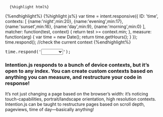 <article id="concept" class="special clearFix">
  <div class="inner clearFix" data-pattern="2">
    <section intent in-pseudostandard-before="#customPitch" in-pseudohdtv-before="#customPitch"
	     in-pseudotablet-after="#customPitch" in-pseudosmalltablet-after="#customPitch" in-pseudomobile-after="#customPitch"
	     in-standard-before="#customPitch" in-hdtv-before="#customPitch"
	     in-tablet-after="#customPitch" in-smalltablet-after="#customPitch" in-mobile-after="#customPitch">
      <div id="timeExample" intent in-time:> </div>

      {%highlight html%}
<div id="timeExample" intent in-time:></div>
      {%endhighlight%}
      {%highlight js%}
var time = intent.responsive({
   ID: 'time',
   contexts: [
      {name:'night',min:20},
      {name:'evening',min:17},
      {name:'sunset',min:16},
      {name:'day',min:9},
      {name:'morning',min:0}
   ],
   matcher: function(test, context) {
      return test >= context.min;
   },
   measure: function(arg) {
      var time = new Date();
      return time.getHours();
   }
});
time.respond(); //check the current context
   {%endhighlight%}
   <pre>time.respond('<select id="timeChange"><option></option><option value="night">night</option><option value="evening">evening</option><option value="sunset">sunset</option><option value="day">day</option><option value="morning">morning</option></select>');</pre>
    </section>
    <section id="customPitch">
      <h3>Intention.js responds to a bunch of device contexts, but it’s open to any index. You can create custom contexts based on anything you can measure, and restructure your code in response!</h3>
      <p>It’s not just changing a page based on the browser’s width: it’s noticing touch-capabilities, portrait/landscape orientation, high resolution contexts. Intention.js can be taught to restructure pages based on scroll depth, pageviews, time of day—basically anything!</p>
    </section>
  </div>
</article>
